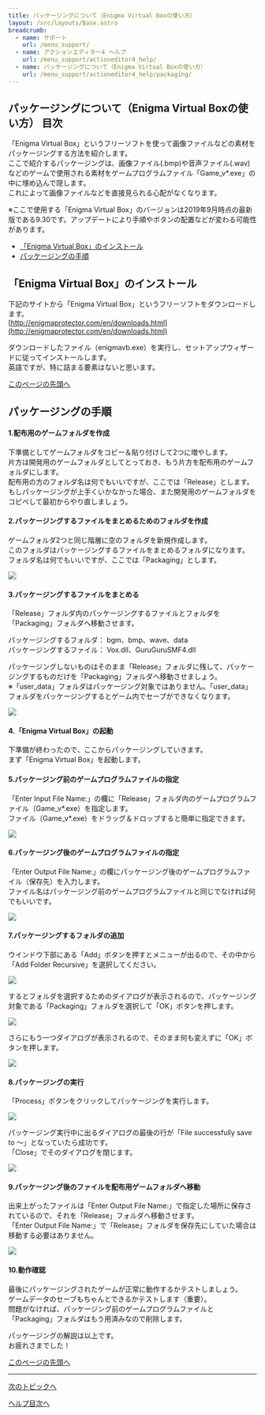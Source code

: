 ```yaml
---
title: パッケージングについて（Enigma Virtual Boxの使い方）
layout: /src/layouts/Base.astro
breadcrumb:
  - name: サポート
    url: /menu_support/
  - name: アクションエディター4 ヘルプ
    url: /menu_support/actioneditor4_help/
  - name: パッケージングについて（Enigma Virtual Boxの使い方）
    url: /menu_support/actioneditor4_help/packaging/
---
```


<a name="TOP"></a>

## パッケージングについて（Enigma Virtual Boxの使い方） 目次

「Enigma Virtual Box」というフリーソフトを使って画像ファイルなどの素材をパッケージングする方法を紹介します。  
ここで紹介するパッケージングは、画像ファイル(.bmp)や音声ファイル(.wav)などのゲームで使用される素材をゲームプログラムファイル「Game_v*.exe」の中に埋め込んで隠します。  
これによって画像ファイルなどを直接見られる心配がなくなります。  

※ここで使用する「Enigma Virtual Box」のバージョンは2019年9月時点の最新版である9.30です。アップデートにより手順やボタンの配置などが変わる可能性があります。  

- [「Enigma Virtual Box」のインストール](#EVB_INSTALL)
- [パッケージングの手順](#PACKAGING)

<a name="EVB_INSTALL"></a>

## 「Enigma Virtual Box」のインストール

下記のサイトから「Enigma Virtual Box」というフリーソフトをダウンロードします。  
[http://enigmaprotector.com/en/downloads.html](http://enigmaprotector.com/en/downloads.html)  

ダウンロードしたファイル（enigmavb.exe）を実行し、セットアップウィザードに従ってインストールします。  
英語ですが、特に詰まる要素はないと思います。  

[このページの先頭へ](#TOP)

<a name="PACKAGING"></a>

## パッケージングの手順

#### 1.配布用のゲームフォルダを作成

下準備としてゲームフォルダをコピー＆貼り付けして2つに増やします。  
片方は開発用のゲームフォルダとしてとっておき、もう片方を配布用のゲームフォルダにします。  
配布用の方のフォルダ名は何でもいいですが、ここでは「Release」とします。  
もしパッケージングが上手くいかなかった場合、また開発用のゲームフォルダをコピペして最初からやり直しましょう。  

#### 2.パッケージングするファイルをまとめるためのフォルダを作成

ゲームフォルダ2つと同じ階層に空のフォルダを新規作成します。  
このフォルダはパッケージングするファイルをまとめるフォルダになります。  
フォルダ名は何でもいいですが、ここでは「Packaging」とします。  

[![](/menu_support/actioneditor4_help/packaging/02.jpg)](/menu_support/actioneditor4_help/packaging/02.jpg)

#### 3.パッケージングするファイルをまとめる

「Release」フォルダ内のパッケージングするファイルとフォルダを「Packaging」フォルダへ移動させます。  

パッケージングするフォルダ： bgm、bmp、wave、data  
パッケージングするファイル： Vox.dll、GuruGuruSMF4.dll  

パッケージングしないものはそのまま「Release」フォルダに残して、パッケージングするものだけを「Packaging」フォルダへ移動させましょう。  
※「user_data」フォルダはパッケージング対象ではありません。「user_data」フォルダをパッケージングするとゲーム内でセーブができなくなります。  

[![](/menu_support/actioneditor4_help/packaging/03.jpg)](/menu_support/actioneditor4_help/packaging/03.jpg)

#### 4.「Enigma Virtual Box」の起動

下準備が終わったので、ここからパッケージングしていきます。  
まず「Enigma Virtual Box」を起動します。  

#### 5.パッケージング前のゲームプログラムファイルの指定

「Enter Input File Name:」の欄に「Release」フォルダ内のゲームプログラムファイル（Game_v*.exe）を指定します。  
ファイル（Game_v*.exe）をドラッグ＆ドロップすると簡単に指定できます。  

[![](/menu_support/actioneditor4_help/packaging/05.png)](/menu_support/actioneditor4_help/packaging/05.png)

#### 6.パッケージング後のゲームプログラムファイルの指定

「Enter Output File Name:」の欄にパッケージング後のゲームプログラムファイル（保存先）を入力します。  
ファイル名はパッケージング前のゲームプログラムファイルと同じでなければ何でもいいです。  

[![](/menu_support/actioneditor4_help/packaging/06.png)](/menu_support/actioneditor4_help/packaging/06.png)

#### 7.パッケージングするフォルダの追加

ウインドウ下部にある「Add」ボタンを押すとメニューが出るので、その中から「Add Folder Recursive」を選択してください。  

[![](/menu_support/actioneditor4_help/packaging/07-1.png)](/menu_support/actioneditor4_help/packaging/07-1.png)

するとフォルダを選択するためのダイアログが表示されるので、パッケージング対象である「Packaging」フォルダを選択して「OK」ボタンを押します。  

[![](/menu_support/actioneditor4_help/packaging/07-2.png)](/menu_support/actioneditor4_help/packaging/07-2.png)

さらにもう一つダイアログが表示されるので、そのまま何も変えずに「OK」ボタンを押します。  

[![](/menu_support/actioneditor4_help/packaging/07-3.png)](/menu_support/actioneditor4_help/packaging/07-3.png)

#### 8.パッケージングの実行

「Process」ボタンをクリックしてパッケージングを実行します。  

[![](/menu_support/actioneditor4_help/packaging/08-1.png)](/menu_support/actioneditor4_help/packaging/08-1.png)

パッケージング実行中に出るダイアログの最後の行が「File successfully save to ～」となっていたら成功です。  
「Close」でそのダイアログを閉じます。  

[![](/menu_support/actioneditor4_help/packaging/08-2.png)](/menu_support/actioneditor4_help/packaging/08-2.png)

#### 9.パッケージング後のファイルを配布用ゲームフォルダへ移動

出来上がったファイルは「Enter Output File Name:」で指定した場所に保存されているので、それを「Release」フォルダへ移動させます。  
「Enter Output File Name:」で「Release」フォルダを保存先にしていた場合は移動する必要はありません。  

[![](/menu_support/actioneditor4_help/packaging/09.jpg)](/menu_support/actioneditor4_help/packaging/09.jpg)

#### 10.動作確認

最後にパッケージングされたゲームが正常に動作するかテストしましょう。  
ゲームデータのセーブもちゃんとできるかテストします（重要）。  
問題がなければ、パッケージング前のゲームプログラムファイルと「Packaging」フォルダはもう用済みなので削除します。  

パッケージングの解説は以上です。  
お疲れさまでした！  

[このページの先頭へ](#TOP)

---

  

[次のトピックへ](/menu_support/actioneditor4_help/bug/)

[ヘルプ目次へ](/menu_support/actioneditor4_help/)